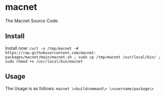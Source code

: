 # macnet
The Macnet Source Code.
## Install
Install now: `curl -o /tmp/macnet -# https://raw.githubusercontent.com/macnet-packages/macnet/main/macnet.sh ; sudo cp /tmp/macnet /usr/local/bin/ ; sudo chmod +x /usr/local/bin/macnet`
## Usage
The Usage is as follows: `macnet \<buildcommand\> \<username/package\>` 
